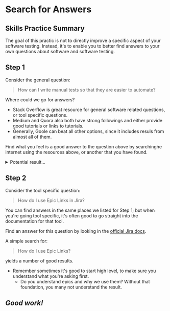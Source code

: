 # Search for Answers

## Skills Practice Summary

The goal of this practic is not to directly improve a specific aspect of your
software testing. Instead, it's to enable you to better find answers to your own
questions about software and software testing.

## Step 1

Consider the general question:

> How can I write manual tests so that they are easier to automate?

Where could we go for answers?

- Stack Overflow is great resource for general software related questions, or
  tool specific questions.
- Medium and Quora also both have strong followings and either provide good
  tutorials or links to tutorials.
- Generally, Goole can beat all other options, since it includes resuls from
  almost all of them.

Find what you feel is a good answer to the question above by searchinghe
internet using the resources above, or another that you have found.

<details  markdown="1"> <summary> Potential result... </summary>

A google search for:

> how do I write manual tests to make them easy to automate

led me to a blog post that comes at it from a different direction but gives a
good guide:

- <a
  target="\_blank"
  href="https://testsigma.com/blog/how-to-convert-manual-test-cases-into-automated-test-cases-and-why/">How
  to Convert Manual Test Cases into Automated Test Cases and Why?</a> By
  `testsigma`'s Mohammad Adil

It discusses how to convert manual tests, but part of that talks about wha they
consider to be the ideal manual test case design to make it easier.

</details>

## Step 2

Consider the tool specific question:

> How do I use Epic Links in Jira?

You can find answers in the same places we listed for Step 1; but when you're
going tool specific, it's often good to go straight into the documentation for
that tool.

Find an answer for this question by looking in the
<a target="\_blank" href="https://support.atlassian.com/jira-software-cloud/resources/">official
Jira docs</a>.

A simple search for:

> How do I use Epic Links?

yields a number of good results.

- Remember sometimes it's good to start high level, to make sure you understand
  what you're asking first.
  - Do you understand epics and why we use them? Without that foundation, you
    many not understand the result.

## **_Good work!_**
